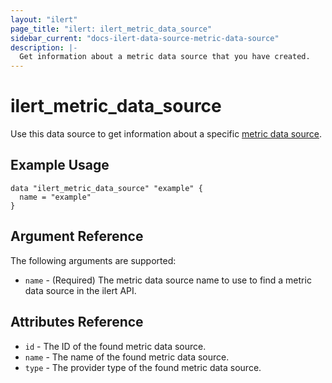 ```yaml
---
layout: "ilert"
page_title: "ilert: ilert_metric_data_source"
sidebar_current: "docs-ilert-data-source-metric-data-source"
description: |-
  Get information about a metric data source that you have created.
---
```


# ilert_metric_data_source

Use this data source to get information about a specific [metric data source][1].

## Example Usage

```hcl
data "ilert_metric_data_source" "example" {
  name = "example"
}
```

## Argument Reference

The following arguments are supported:

- `name` - (Required) The metric data source name to use to find a metric data source in the ilert API.

## Attributes Reference

- `id` - The ID of the found metric data source.
- `name` - The name of the found metric data source.
- `type` - The provider type of the found metric data source.

[1]: https://api.ilert.com/api-docs/#tag/Metric-Data-Sources
